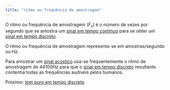 ```yaml
---
title: "ritmo ou frequência de amostragem"
---
```



O ritmo ou frequência de amostragem ($F_s$) é o número de vezes por segundo que se amostra um [sinal em tempo contínuo](aulas/aula01/ss-sin-conc/sinal%20em%20tempo%20contínuo.md) para se obter um [sinal em tempo discreto](aulas/aula01/ss-sin-conc/sinal%20em%20tempo%20discreto.md).

O ritmo ou frequência de amostragem representa-se em amostras/segundo ou $Hz$.

Para amostrar um [sinal acústico](aulas/aula01/ss-sin-conc/sinal%20acústico.md) usa-se frequentemente o ritmo de amostragem de $44100 Hz$ para que o [sinal em tempo discreto](aulas/aula01/ss-sin-conc/sinal%20em%20tempo%20discreto.md) resultante contenha todas as frequências audíveis pelos humanos.


Próximo: [tom puro em tempo discreto](aulas/aula01/ss-sin-conc/tom%20puro%20em%20tempo%20discreto.md)
